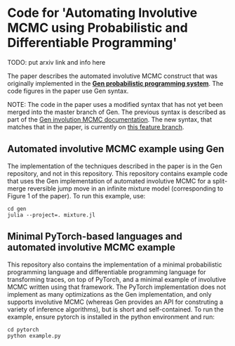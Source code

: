 # Code for 'Automating Involutive MCMC using Probabilistic and Differentiable Programming'

TODO: put arxiv link and info here

The paper describes the automated involutive MCMC construct that was originally implemented in the [**Gen probabilistic programming system**](https://www.gen.dev). The code figures in the paper use Gen syntax.

NOTE: The code in the paper uses a modified syntax that has not yet been merged into the master branch of Gen. The previous syntax is described as part of the [Gen involution MCMC documentation](https://www.gen.dev/dev/ref/mcmc/#Involution-MCMC-1). The new syntax, that matches that in the paper, is currently on [this feature branch](https://github.com/probcomp/Gen.jl/tree/20200416-marcoct-translatordsl).

## Automated involutive MCMC example using Gen
The implementation of the techniques described in the paper is in the Gen repository, and not in this repository.
This repository contains example code that uses the Gen implementation of automated involutive MCMC for a split-merge reversible jump move in an infinite mixture model (corresponding to Figure 1 of the paper). To run this example, use:
```
cd gen
julia --project=. mixture.jl
```

## Minimal PyTorch-based languages and automated involutive MCMC example
This repository also contains the implementation of a minimal probabilistic programming language and differentiable programming language for transforming traces, on top of PyTorch, and a minimal example of involutive MCMC written using that framework. The PyTorch implementation does not implement as many optimizations as the Gen implementation, and only supports involutive MCMC (whereas Gen provides an API for construting a variety of inference algorithms), but is short and self-contained. To run the example, ensure pytorch is installed in the python environment and run:
```
cd pytorch
python example.py
```
